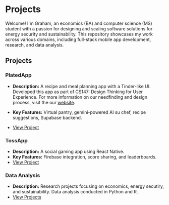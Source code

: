 # Projects

Welcome! I'm Graham, an economics (BA) and computer science (MS) student with a passion for designing and scaling software solutions for energy security and sustainability. This repository showcases my work across various domains, including full-stack mobile app development, research, and data analysis.

## Projects

### PlatedApp
- **Description:** A recipe and meal planning app with a Tinder-like UI. Developed this app as part of CS147: Design Thinking for User Experience. For more information on our needfinding and design process, visit the our [website](https://hci.stanford.edu/courses/cs147/2024/au/projects/Design-for-Healthy-Behaviors/Plated/).

- **Key Features:** Virtual pantry, gemini-powered AI su chef, recipe suggestions, Supabase backend.
- [View Project](PlatedApp/README.md)

### TossApp
- **Description:** A social gaming app using React Native.
- **Key Features:** Firebase integration, score sharing, and leaderboards.
- [View Project](TossApp/README.md)


### Data Analysis
- **Description:** Research projects focusing on economics, energy secutiry, and sustainability. Data analysis conducted in Python and R. 
- [View Projects](DataAnalysis/)
